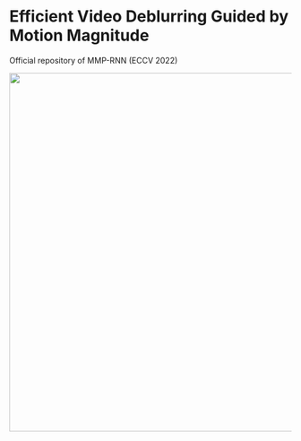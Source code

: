 # Efficient Video Deblurring Guided by Motion Magnitude
Official repository of MMP-RNN (ECCV 2022)

<div align="center"><img src="https://user-images.githubusercontent.com/11170161/178888962-ab961a6e-d94d-4d70-9699-5204a3ce3f95.png" width="640"></div>
